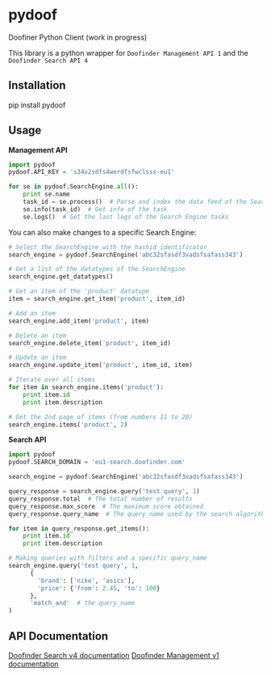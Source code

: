 pydoof
======

Doofiner Python Client (work in progress)

This library is a python wrapper for `Doofinder Management API 1`
and the `Doofinder Search API 4`

Installation
------------
  pip install pydoof

Usage
-----
**Management API**

```python
import pydoof
pydoof.API_KEY = 's34v2sdfs4werdfsfwclsss-eu1'

for se in pydoof.SearchEngine.all():
    print se.name
    task_id = se.process()  # Parse and index the data feed of the Search Engine
    se.info(task_id)  # Get info of the task
    se.logs()  # Get the last logs of the Search Engine tasks
```

You can also make changes to a specific Search Engine:
```python
# Select the SearchEngine with the hashid identificator
search_engine = pydoof.SearchEngine('abc32sfasdf3vadsfsafass343')

# Get a list of the datatypes of the SearchEngine
search_engine.get_datatypes()

# Get an item of the 'product' datatype
item = search_engine.get_item('product', item_id)

# Add an item
search_engine.add_item('product', item)

# Delete an item
search_engine.delete_item('product', item_id)

# Update an item
search_engine.update_item('product', item_id, item)

# Iterate over all items
for item in search_engine.items('product'):
    print item.id
    print item.description

# Get the 2nd page of items (from numbers 11 to 20)
search_engine.items('product', 2)
```

**Search API**

```python
import pydoof
pydoof.SEARCH_DOMAIN = 'eu1-search.doofinder.com'

search_engine = pydoof.SearchEngine('abc32sfasdf3vadsfsafass343')

query_response = search_engine.query('test query', 1)
query_response.total  # The total number of results
query_response.max_score  # The maximum score obtained 
query_response.query_name  # The query_name used by the search algorithm

for item in query_response.get_items():
    print item.id
    print item.description

# Making queries with filters and a specific query_name
search_engine.query('test query', 1, 
      {
        'brand': ['nike', 'asics'],
        'price': {'from': 2.45, 'to': 100}
      },
      'match_and'  # the query_name
)
```

API Documentation
-----------------
[Doofinder Search v4 documentation](http://www.doofinder.com)
[Doofinder Management v1 documentation](http://www.doofinder.com)


